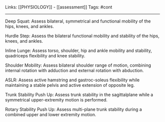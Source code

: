 Links: [[PHYSIOLOGY]] - [[assessment]]
Tags: #cont 

--- 


Deep Squat:
Assess bilateral, symmetrical and functional mobility of the hips, knees, and ankles.

Hurdle Step:
Assess the bilateral functional mobility and stability of the hips, knees, and ankles.

Inline Lunge:
Assess torso, shoulder, hip and ankle mobility and stability, quadriceps flexibility and knee stability.

Shoulder Mobility:
Assess bilateral shoulder range of motion, combining internal rotation with adduction and external rotation with abduction.

ASLR:
Assess active hamstring and gastroc-soleus flexibility while maintaining a stable  pelvis and active extension of opposite leg.

Trunk Stability Push Up:
Assess trunk stability in the sagittalplane while a symmetrical upper-extremity motion is performed.

Rotary Stability Push Up:
Assess multi-plane trunk stability during a combined upper and lower extremity motion.
